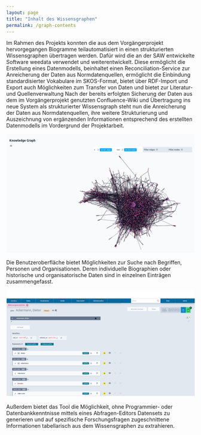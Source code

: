 ```yaml
---
layout: page
title: "Inhalt des Wissensgraphen"
permalink: /graph-contents
---
```

Im Rahmen des Projekts konnten die aus dem Vorgängerprojekt hervorgegangen Biogramme teilautomatisiert in einen strukturierten Wissensgraphen übertragen werden. Dafür wird die an der SAW entwickelte Software weedata verwendet und weiterentwickelt. Diese ermöglicht die Erstellung eines Datenmodells, beinhaltet einen Reconciliation-Service zur Anreicherung der Daten aus Normdatenquellen, ermöglicht die Einbindung standardisierter Vokabulare im SKOS-Format, bietet über RDF-Import und Export auch Möglichkeiten zum Transfer von Daten und bietet zur Literatur- und Quellenverwaltung
Nach der bereits erfolgten Sicherung der Daten aus dem im Vorgängerprojekt genutzten Confluence-Wiki und Übertragung ins neue System als strukturierter Wissensgraph steht nun die Anreicherung der Daten aus Normdatenquellen, ihre weitere Strukturierung und Auszeichnung von ergänzenden Informationen entsprechend des erstellten Datenmodells im Vordergrund der Projektarbeit.

![Darstellung des gesamten Graphen](/pngs/graph.png)

Die Benutzeroberfläche bietet Möglichkeiten zur Suche nach Begriffen, Personen und Organisationen. Deren individuelle Biographien oder historische und organisatorische Daten sind in einzelnen Einträgen zusammengefasst.

![beispielhafter Eintrag über eine Person](/pngs/person-site.png)

Außerdem bietet das Tool die Möglichkeit, ohne Programmier- oder Datenbankkenntnisse mittels eines Abfragen-Editors Datensets zu generieren und auf spezifische Forschungsfragen zugeschnittene Informationen tabellarisch aus dem Wissensgraphen zu extrahieren.